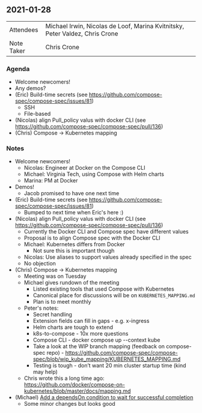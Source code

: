 ## 2021-01-28
|  |  |
| -------- | -------- |
| Attendees  | Michael Irwin, Nicolas de Loof, Marina Kvitnitsky, Peter Valdez, Chris Crone |
| Note Taker | Chris Crone |

### Agenda

* Welcome newcomers!
* Any demos?
* (Eric) Build-time secrets (see https://github.com/compose-spec/compose-spec/issues/81)
  * SSH
  * File-based
* (Nicolas) align Pull_policy valus with docker CLI (see https://github.com/compose-spec/compose-spec/pull/136)
* (Chris) Compose -> Kubernetes mapping

### Notes

* Welcome newcomers!
    * Nicolas: Engineer at Docker on the Compose CLI
    * Michael: Virginia Tech, using Compose with Helm charts
    * Marina: PM at Docker
* Demos!
    * Jacob promised to have one next time
* (Eric) Build-time secrets (see https://github.com/compose-spec/compose-spec/issues/81)
    * Bumped to next time when Eric's here :)
* (Nicolas) align Pull_policy valus with docker CLI (see https://github.com/compose-spec/compose-spec/pull/136)
    * Currently the Docker CLI and Compose spec have different values
    * Proposal is to align Compose spec with the Docker CLI
    * Michael: Kubernetes differs from Docker
        * Not sure this is important though
    * Nicolas: Use aliases to support values already specified in the spec
    * No objection
* (Chris) Compose -> Kubernetes mapping
    * Meeting was on Tuesday
    * Michael gives rundown of the meeting
        * Listed existing tools that used Compose with Kubernetes
        * Canonical place for discussions will be on `KUBERNETES_MAPPING.md`
        * Plan is to meet monthly
    * Peter's notes:
        * Secret handling
        * Extension fields can fill in gaps - e.g. x-ingress
        * Helm charts are tough to extend
        * k8s-to-compose - 10x more questions
        * Compose CLI - docker compose up --context kube
        * Take a look at the WIP branch mapping (feedback on compose-spec repo) - https://github.com/compose-spec/compose-spec/blob/wip_kube_mapping/KUBERNETES_MAPPING.md
        * Testing is tough - don’t want 20 min cluster startup time (kind may help)
    * Chris wrote this a long time ago: https://github.com/docker/compose-on-kubernetes/blob/master/docs/mapping.md
* (Michael) [Add a dependsOn condition to wait for successful completion](https://github.com/compose-spec/compose-spec/pull/134)
    * Some minor changes but looks good
